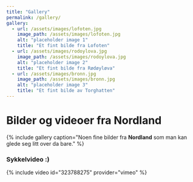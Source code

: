 ```yaml
---
title: "Gallery"
permalink: /gallery/
gallery:
  - url: /assets/images/lofoten.jpg
    image_path: /assets/images/lofoten.jpg
    alt: "placeholder image 1"
    title: "Et fint bilde fra Lofoten"
  - url: /assets/images/rodoylova.jpg
    image_path: /assets/images/rodoylova.jpg
    alt: "placeholder image 2"
    title: "Et fint bilde fra Rødøyløva"
  - url: /assets/images/bronn.jpg
    image_path: /assets/images/bronn.jpg
    alt: "placeholder image 3"
    title: "Et fint bilde av Torghatten"
---
```


# Bilder og videoer fra Nordland

{% include gallery caption="Noen fine bilder fra **Nordland** som man kan glede seg litt over da bare." %}

### Sykkelvideo :)
{% include video id="323788275" provider="vimeo" %}
